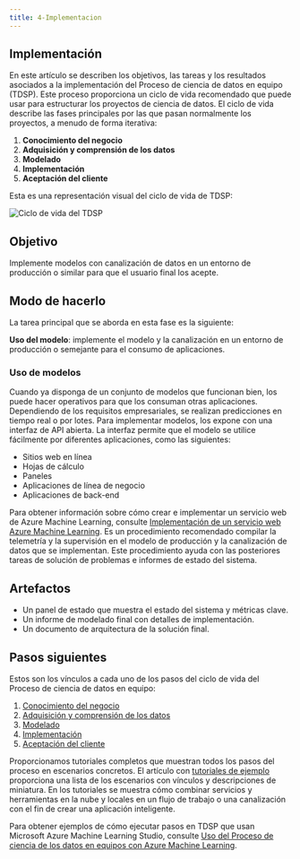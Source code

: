 ```yaml
---
title: 4-Implementacion
---
```

## <a name="deployment"></a>Implementación

En este artículo se describen los objetivos, las tareas y los resultados asociados a la implementación del Proceso de ciencia de datos en equipo (TDSP). Este proceso proporciona un ciclo de vida recomendado que puede usar para estructurar los proyectos de ciencia de datos. El ciclo de vida describe las fases principales por las que pasan normalmente los proyectos, a menudo de forma iterativa:

1. **Conocimiento del negocio**
2. **Adquisición y comprensión de los datos**
3. **Modelado**
4. **Implementación**
5. **Aceptación del cliente**

Esta es una representación visual del ciclo de vida de TDSP: 

![Ciclo de vida del TDSP](https://s3.amazonaws.com/bigdatamx/1-tdsp-lifecycle2.png) 

## <a name="goal"></a>Objetivo
Implemente modelos con canalización de datos en un entorno de producción o similar para que el usuario final los acepte. 

## <a name="how-to-do-it"></a>Modo de hacerlo
La tarea principal que se aborda en esta fase es la siguiente:

**Uso del modelo**: implemente el modelo y la canalización en un entorno de producción o semejante para el consumo de aplicaciones.

### <a name="operationalize-a-model"></a>Uso de modelos
Cuando ya disponga de un conjunto de modelos que funcionan bien, los puede hacer operativos para que los consuman otras aplicaciones. Dependiendo de los requisitos empresariales, se realizan predicciones en tiempo real o por lotes. Para implementar modelos, los expone con una interfaz de API abierta. La interfaz permite que el modelo se utilice fácilmente por diferentes aplicaciones, como las siguientes:

- Sitios web en línea
- Hojas de cálculo 
- Paneles
- Aplicaciones de línea de negocio 
- Aplicaciones de back-end 

Para obtener información sobre cómo crear e implementar un servicio web de Azure Machine Learning, consulte [Implementación de un servicio web Azure Machine Learning](../studio/publish-a-machine-learning-web-service.md). Es un procedimiento recomendado compilar la telemetría y la supervisión en el modelo de producción y la canalización de datos que se implementan. Este procedimiento ayuda con las posteriores tareas de solución de problemas e informes de estado del sistema.  

## <a name="artifacts"></a>Artefactos

- Un panel de estado que muestra el estado del sistema y métricas clave.
- Un informe de modelado final con detalles de implementación.
- Un documento de arquitectura de la solución final.


## <a name="next-steps"></a>Pasos siguientes

Estos son los vínculos a cada uno de los pasos del ciclo de vida del Proceso de ciencia de datos en equipo:

1. [Conocimiento del negocio](lifecycle-business-understanding.md)
2. [Adquisición y comprensión de los datos](lifecycle-data.md)
3. [Modelado](lifecycle-modeling.md)
4. [Implementación](lifecycle-deployment.md)
5. [Aceptación del cliente](lifecycle-acceptance.md)

Proporcionamos tutoriales completos que muestran todos los pasos del proceso en escenarios concretos. El artículo con [tutoriales de ejemplo](walkthroughs.md) proporciona una lista de los escenarios con vínculos y descripciones de miniatura. En los tutoriales se muestra cómo combinar servicios y herramientas en la nube y locales en un flujo de trabajo o una canalización con el fin de crear una aplicación inteligente. 

Para obtener ejemplos de cómo ejecutar pasos en TDSP que usan Microsoft Azure Machine Learning Studio, consulte [Uso del Proceso de ciencia de los datos en equipos con Azure Machine Learning](http://aka.ms/datascienceprocess).